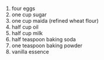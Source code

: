 1. four eggs
2. one cup sugar
3. one cup maida (refined wheat flour)
4. half cup oil
5. half cup milk
6. half teaspoon baking soda
7. one teaspoon baking powder
8. vanilla essence
